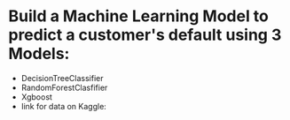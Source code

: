 # Build a Machine Learning Model to predict a customer's default using 3 Models:
- DecisionTreeClassifier
- RandomForestClasfifier
- Xgboost
- link for data on Kaggle: []()

